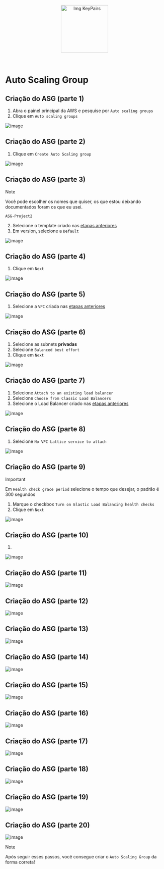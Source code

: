 <p align="center">
  <img src="https://github.com/user-attachments/assets/48ed9007-ee4e-4836-96af-0f8cf9ed0d81" alt="Img KeyPairs" width="150">
</p>
<br>

# Auto Scaling Group

## Criação do ASG (parte 1)

1. Abra o painel principal da AWS e pesquise por `Auto scaling groups`
2. Clique em `Auto scaling groups`

![image](https://github.com/user-attachments/assets/02d1cf93-a2ac-4149-9b13-2c9f21062117)

## Criação do ASG (parte 2)

1. Clique em `Create Auto Scaling group`

![image](https://github.com/user-attachments/assets/529c97f0-80a9-42cb-9ea9-30e9635d5c11)

## Criação do ASG (parte 3)

> [!NOTE]
> Você pode escolher os nomes que quiser, os que estou deixando documentados foram os que eu usei.

`ASG-Project2`

2. Selecione o template criado nas [etapas anteriores](https://github.com/andrrade/Project2-CompassUOL-DevSecOps/blob/main/03-Projeto/01-Launch-Template/README.md)
3. Em version, selecione a `Default`

![image](https://github.com/user-attachments/assets/d49e2ff6-9b0f-4897-88c7-e635cd632d68)

## Criação do ASG (parte 4)

1. Clique em `Next`

![image](https://github.com/user-attachments/assets/b3857e9c-9361-4736-952b-74cb94bee7f2)

## Criação do ASG (parte 5)

1. Selecione a `VPC` criada nas [etapas anteriores](https://github.com/andrrade/Project2-CompassUOL-DevSecOps/blob/main/02-Dependencias/01-VPC/README.md)

![image](https://github.com/user-attachments/assets/b9285afc-93a1-40fb-ba59-808bbfb99809)

## Criação do ASG (parte 6)

1. Selecione as subnets **privadas**
2. Selecione `Balanced best effort`
3. Clique em `Next`

![image](https://github.com/user-attachments/assets/d067d75f-ee7a-4b79-97ab-30c1cf401a89)

## Criação do ASG (parte 7)

1. Selecione `Attach to an existing load balancer`
2. Selecione `Choose from Classic Load Balancers`
3. Selecione o Load Balancer criado nas [etapas anteriores](https://github.com/andrrade/Project2-CompassUOL-DevSecOps/blob/main/03-Projeto/02-Load-Balancer/README.md)

![image](https://github.com/user-attachments/assets/cb64c89b-bba7-4f5a-a480-886da38b3cdc)

## Criação do ASG (parte 8)

1. Selecione `No VPC Lattice service to attach`

![image](https://github.com/user-attachments/assets/58ae61bf-55fc-4d95-a7b5-bff8f7418fa2)

## Criação do ASG (parte 9)

> [!IMPORTANT]
> Em `Health check grace period` selecione o tempo que desejar, o padrão é 300 segundos

1. Marque o checkbox `Turn on Elastic Load Balancing health checks`
2. Clique em `Next`

![image](https://github.com/user-attachments/assets/73195a47-a105-4f0b-865f-8b51dfa30656)

## Criação do ASG (parte 10)

1. 
![image](https://github.com/user-attachments/assets/cbb2a6ba-2d0c-42c1-83ee-3432378a29ae)

## Criação do ASG (parte 11)

![image](https://github.com/user-attachments/assets/4804a9fa-abc8-420b-8dc6-666612a1ee71)

## Criação do ASG (parte 12)

![image](https://github.com/user-attachments/assets/99896581-46ec-4349-9c00-cf17d598dec5)

## Criação do ASG (parte 13)

![image](https://github.com/user-attachments/assets/ec6c9a0a-70b8-4018-b2f6-b51959860930)

## Criação do ASG (parte 14)

![image](https://github.com/user-attachments/assets/1de55719-5a3f-49a2-97ba-9e6a2bb9f8fe)

## Criação do ASG (parte 15)

![image](https://github.com/user-attachments/assets/f5846749-c959-4502-a7d8-ab79e6b95515)

## Criação do ASG (parte 16)

![image](https://github.com/user-attachments/assets/deecf1b2-fcc4-4051-9ac1-0ea39354f951)

## Criação do ASG (parte 17)

![image](https://github.com/user-attachments/assets/3c32b063-6d60-4d93-bd1d-18c04f1163cd)

## Criação do ASG (parte 18)

![image](https://github.com/user-attachments/assets/a6a0ee41-c495-4681-a9cb-529942f0fbbf)

## Criação do ASG (parte 19)

![image](https://github.com/user-attachments/assets/e02bb7c0-d2c6-43ec-9a30-a782bfcf4fe1)

## Criação do ASG (parte 20)

![image](https://github.com/user-attachments/assets/f6da86b2-ff12-4e64-ab55-3419d1820a5a)

> [!NOTE]
> Após seguir esses passos, você consegue criar o `Auto Scaling Group` da forma correta!
